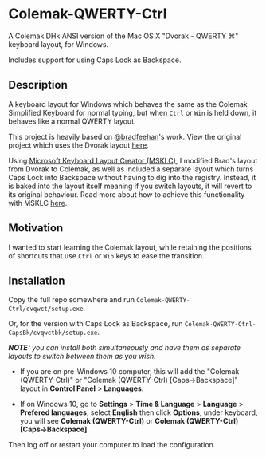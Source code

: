 Colemak-QWERTY-Ctrl
===================

A Colemak DHk ANSI version of the Mac OS X "Dvorak - QWERTY ⌘" keyboard layout, for Windows.

Includes support for using Caps Lock as Backspace.


Description
-----------

A keyboard layout for Windows which behaves the same as the Colemak
Simplified Keyboard for normal typing, but when `Ctrl` or `Win` is held down, it
behaves like a normal QWERTY layout. 

This project is heavily based on [@bradfeehan][1]'s work. View the original project which uses the Dvorak layout [here][2].

Using [Microsoft Keyboard Layout Creator (MSKLC)][3], I modified Brad's layout from Dvorak to Colemak, as well as included a separate layout which turns Caps Lock into Backspace without having to dig into the registry. Instead, it is baked into the layout itself meaning if you switch layouts, it will revert to its original behaviour. Read more about how to achieve this functionality with MSKLC [here][4].


Motivation
----------

I wanted to start learning the Colemak layout, while retaining the positions of shortcuts that use `Ctrl` or `Win` keys to ease the transition.


Installation
------------

Copy the full repo somewhere and run `Colemak-QWERTY-Ctrl/cvqwct/setup.exe`.

Or, for the version with Caps Lock as Backspace, run `Colemak-QWERTY-Ctrl-CapsBk/cvqwctbk/setup.exe`.


_**NOTE:** you can install both simultaneously and have them as separate layouts to switch between them as you wish._

- If you are on pre-Windows 10 computer, this will add the "Colemak (QWERTY-Ctrl)" or "Colemak (QWERTY-Ctrl) [Caps->Backspace]" layout in **Control Panel** >
  **Languages**.
  
- If on Windows 10, go to **Settings** > **Time & Language** >
  **Language** > **Prefered languages**, select **English** then click
  **Options**, under keyboard, you will see
  **Colemak (QWERTY-Ctrl)** or **Colemak (QWERTY-Ctrl) [Caps->Backspace]**.

Then log off or restart your computer to load the configuration.

[1]: <https://github.com/bradfeehan>
[2]: <https://github.com/bradfeehan/Dvorak-QWERTY-Ctrl>
[3]: <https://www.microsoft.com/en-us/download/details.aspx?id=102134>
[4]: <https://forum.colemak.com/topic/870-hacked-msklc-to-enable-remapping-capslock/>
